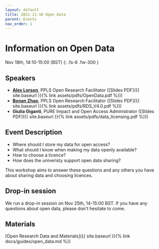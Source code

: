 ```yaml
---
layout: default
title: 2021-11-18 Open Data
parent: Events
nav_order: 1
---
```


# Information on Open Data

Nov 18th, 14:10-15:00 (BST)
{: .fs-6 .fw-300 }

## Speakers

- [**Alex Lorson**](https://alex-lorson.github.io), PPLS Open Research Facilitator ([Slides PDF]({{ site.baseurl }}{% link assets/pdfs/OpenData.pdf %}))
- [**Bonan Zhao**](https://www.bramleylab.ppls.ed.ac.uk/member/bonan/), PPLS Open Research Facilitator ([Slides PDF]({{ site.baseurl }}{% link assets/pdfs/RDS_V4.0.pdf %}))
- **Giulia Giganti**, PURE Impact and Open Access Administrator ([Slides PDF]({{ site.baseurl }}{% link assets/pdfs/data_licensing.pdf %}))

## Event Description

- Where should I store my data for open access?
- What should I know when making my data openly available?
- How to choose a licence?
- How does the univeristy support open data sharing?

This workshop aims to answer these questions and any others you have about sharing data and choosing licences.

## Drop-in session

We run a drop-in session on Nov 25th, 14-15:00 BST.
If you have any questions about open data, please don't hesitate to come.

## Materials

[Open Research Data and Materials]({{ site.baseurl }}{% link docs/guides/open_data.md %})
